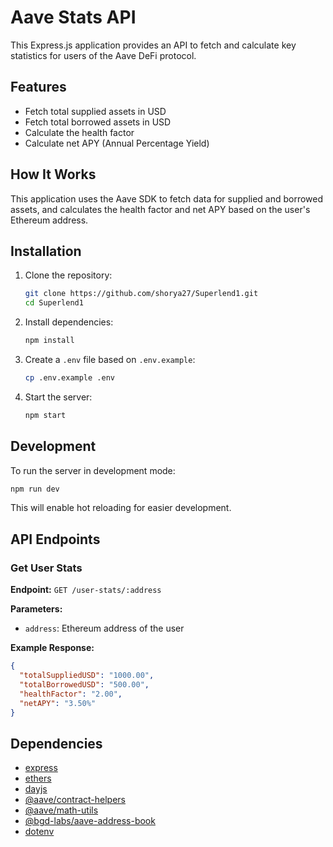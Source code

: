 # Aave Stats API

This Express.js application provides an API to fetch and calculate key statistics for users of the Aave DeFi protocol.

## Features

- Fetch total supplied assets in USD
- Fetch total borrowed assets in USD
- Calculate the health factor
- Calculate net APY (Annual Percentage Yield)

## How It Works

This application uses the Aave SDK to fetch data for supplied and borrowed assets, and calculates the health factor and net APY based on the user's Ethereum address.

## Installation

1. Clone the repository:
   ```bash
   git clone https://github.com/shorya27/Superlend1.git
   cd Superlend1
   ```

2. Install dependencies:
   ```bash
   npm install
   ```

3. Create a `.env` file based on `.env.example`:
   ```bash
   cp .env.example .env
   ```

4. Start the server:
   ```bash
   npm start
   ```

## Development

To run the server in development mode:
```bash
npm run dev
```

This will enable hot reloading for easier development.

## API Endpoints

### Get User Stats

**Endpoint:** `GET /user-stats/:address`

**Parameters:**
- `address`: Ethereum address of the user

**Example Response:**
```json
{
  "totalSuppliedUSD": "1000.00",
  "totalBorrowedUSD": "500.00",
  "healthFactor": "2.00",
  "netAPY": "3.50%"
}
```

## Dependencies

- [express](https://www.npmjs.com/package/express)
- [ethers](https://www.npmjs.com/package/ethers)
- [dayjs](https://www.npmjs.com/package/dayjs)
- [@aave/contract-helpers](https://www.npmjs.com/package/@aave/contract-helpers)
- [@aave/math-utils](https://www.npmjs.com/package/@aave/math-utils)
- [@bgd-labs/aave-address-book](https://www.npmjs.com/package/@bgd-labs/aave-address-book)
- [dotenv](https://www.npmjs.com/package/dotenv)
